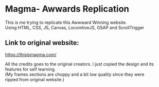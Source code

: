 # Magma- Awwards Replication
This is me trying to replicate this Awwward Winning website. <br/>
Using HTML, CSS, JS, Canvas, LocomtiveJS, GSAP and ScrollTrigger <br/>

## Link to original website:
https://thisismagma.com/

All the credits goes to the original creators.
I just copied the design and its features for self learning.<br/>
(My frames sections are choppy and a bit low quality since they were ripped from original website.)
